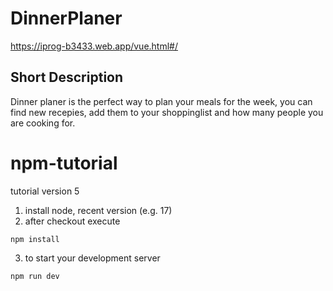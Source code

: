 # DinnerPlaner
https://iprog-b3433.web.app/vue.html#/ 
## Short Description
Dinner planer is the perfect way to plan your meals for the week, you can find new recepies, add them to your shoppinglist and how many people you are cooking for.
# npm-tutorial
tutorial version 5
1. install node, recent version (e.g. 17)
2. after checkout execute
```
npm install
```
3. to start your development server
```
npm run dev
